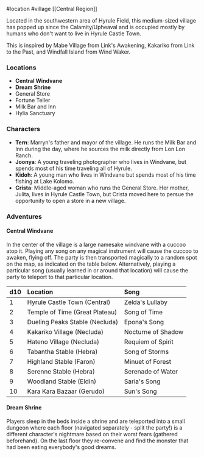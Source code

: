 #location #village [[Central Region]]

Located in the southwestern area of Hyrule Field, this medium-sized village has popped up since the Calamity/Upheaval and is occupied mostly by humans who don't want to live in Hyrule Castle Town.

This is inspired by Mabe Village from Link's Awakening, Kakariko from Link to the Past, and Windfall Island from Wind Waker.

### Locations

- **Central Windvane**
- **Dream Shrine**
- General Store
- Fortune Teller
- Milk Bar and Inn
- Hylia Sanctuary

### Characters

- **Tern**: Marryn's father and mayor of the village. He runs the Milk Bar and Inn during the day, where he sources the milk directly from Lon Lon Ranch.
- **Joonya**: A young traveling photographer who lives in Windvane, but spends most of his time traveling all of Hyrule.
- **Kidoh**: A young man who lives in Windvane but spends most of his time fishing at Lake Kolomo.
- **Crista**: Middle-aged woman who runs the General Store. Her mother, Julita, lives in Hyrule Castle Town, but Crista moved here to persue the opportunity to open a store in a new village.

### Adventures

#### Central Windvane

In the center of the village is a large namesake windvane with a cuccoo atop it. Playing any song on any magical instrument will cause the cuccoo to awaken, flying off. The party is then transported magically to a random spot on the map, as indicated on the table below. Alternatively, playing a particular song (usually learned in or around that location) will cause the party to teleport to that particular location.

| d10 | Location | Song |
|:----|:---------|:-----|
| 1  | Hyrule Castle Town (Central) | Zelda's Lullaby |
| 2  | Temple of Time (Great Plateau) | Song of Time |
| 3  | Dueling Peaks Stable (Necluda) | Epona's Song |
| 4  | Kakariko Village (Necluda) | Nocturne of Shadow |
| 5  | Hateno Village (Necluda) | Requiem of Spirit |
| 6  | Tabantha Stable (Hebra) | Song of Storms |
| 7  | Highland Stable (Faron) | Minuet of Forest |
| 8  | Serenne Stable (Hebra) | Serenade of Water |
| 9  | Woodland Stable (Eldin) | Saria's Song |
| 10  | Kara Kara Bazaar (Gerudo) | Sun's Song |

#### Dream Shrine

Players sleep in the beds inside a shrine and are teleported into a small dungeon where each floor (navigated separately - split the party!) is a different character's nightmare based on their worst fears (gathered beforehand). On the last floor they re-convene and find the monster that had been eating everybody's good dreams.

